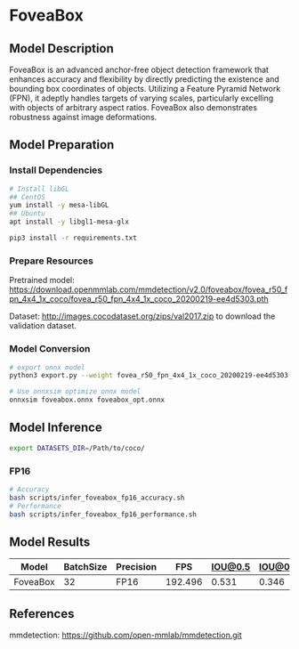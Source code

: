 # FoveaBox

## Model Description

FoveaBox is an advanced anchor-free object detection framework that enhances accuracy and flexibility by directly predicting the existence and bounding box coordinates of objects. Utilizing a Feature Pyramid Network (FPN), it adeptly handles targets of varying scales, particularly excelling with objects of arbitrary aspect ratios. FoveaBox also demonstrates robustness against image deformations.

## Model Preparation

### Install Dependencies

```bash
# Install libGL
## CentOS
yum install -y mesa-libGL
## Ubuntu
apt install -y libgl1-mesa-glx

pip3 install -r requirements.txt
```

### Prepare Resources

Pretrained model: <https://download.openmmlab.com/mmdetection/v2.0/foveabox/fovea_r50_fpn_4x4_1x_coco/fovea_r50_fpn_4x4_1x_coco_20200219-ee4d5303.pth>

Dataset: <http://images.cocodataset.org/zips/val2017.zip> to download the validation dataset.

### Model Conversion

```bash
# export onnx model
python3 export.py --weight fovea_r50_fpn_4x4_1x_coco_20200219-ee4d5303.pth --cfg fovea_r50_fpn_4xb4-1x_coco.py --output foveabox.onnx

# Use onnxsim optimize onnx model
onnxsim foveabox.onnx foveabox_opt.onnx
```

## Model Inference

```bash
export DATASETS_DIR=/Path/to/coco/
```

### FP16

```bash
# Accuracy
bash scripts/infer_foveabox_fp16_accuracy.sh
# Performance
bash scripts/infer_foveabox_fp16_performance.sh
```

## Model Results

Model    |BatchSize  |Precision |FPS       |IOU@0.5   |IOU@0.5:0.95   |
---------|-----------|----------|----------|----------|---------------|
FoveaBox |    32     |   FP16   | 192.496  |  0.531   |  0.346        |

## References

mmdetection: <https://github.com/open-mmlab/mmdetection.git>
